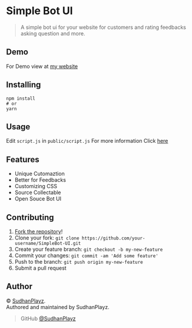 # Simple Bot UI
> A simple bot ui for your website for customers and rating feedbacks asking question and more.

## Demo
For Demo view at [my website](https://sudhan.glitch.me)

## Installing

```
npm install
# or
yarn
```

## Usage

Edit `script.js` in `public/script.js`
For more information Click [here](https://www.npmjs.com/package/botui)

## Features

- Unique Cutomaztion
- Better for Feedbacks
- Customizing CSS
- Source Collectable
- Open Souce Bot UI


## Contributing

1. [Fork the repository](https://github.com/Team-Donut/SimpleBot-UI/fork)!
2. Clone your fork: `git clone https://github.com/your-username/SimpleBot-UI.git`
3. Create your feature branch: `git checkout -b my-new-feature`
4. Commit your changes: `git commit -am 'Add some feature'`
5. Push to the branch: `git push origin my-new-feature`
6. Submit a pull request 

## Author

© [SudhanPlayz](https://github.com/SudhanPlayz).  
Authored and maintained by SudhanPlayz.

> GitHub [@SudhanPlayz](https://github.com/SudhanPlayz)